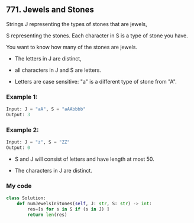## 771. Jewels and Stones

Strings J representing the types of stones that are jewels, 

S representing the stones.  Each character in S is a type of stone you have. 

You want to know how many of the stones are jewels.

* The letters in J are distinct, 

* all characters in J and S are letters. 

* Letters are case sensitive: "a" is a different type of stone from "A".

### Example 1:
```python
Input: J = "aA", S = "aAAbbbb"
Output: 3
```

### Example 2:
```python
Input: J = "z", S = "ZZ"
Output: 0
```

* S and J will consist of letters and have length at most 50.

* The characters in J are distinct.


### My code
```python
class Solution:
    def numJewelsInStones(self, J: str, S: str) -> int: 
        res=[s for s in S if (s in J) ] 
        return len(res)
```
